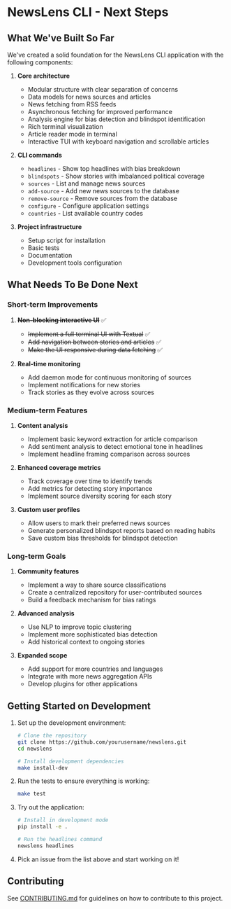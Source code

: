 # NewsLens CLI - Next Steps

## What We've Built So Far

We've created a solid foundation for the NewsLens CLI application with the following components:

1. **Core architecture**
   - Modular structure with clear separation of concerns
   - Data models for news sources and articles
   - News fetching from RSS feeds
   - Asynchronous fetching for improved performance
   - Analysis engine for bias detection and blindspot identification
   - Rich terminal visualization
   - Article reader mode in terminal
   - Interactive TUI with keyboard navigation and scrollable articles

2. **CLI commands**
   - `headlines` - Show top headlines with bias breakdown
   - `blindspots` - Show stories with imbalanced political coverage
   - `sources` - List and manage news sources
   - `add-source` - Add new news sources to the database
   - `remove-source` - Remove sources from the database
   - `configure` - Configure application settings
   - `countries` - List available country codes

3. **Project infrastructure**
   - Setup script for installation
   - Basic tests
   - Documentation
   - Development tools configuration

## What Needs To Be Done Next

### Short-term Improvements

1. ~~**Non-blocking interactive UI**~~ ✅
   - ~~Implement a full terminal UI with Textual~~ ✅
   - ~~Add navigation between stories and articles~~ ✅
   - ~~Make the UI responsive during data fetching~~ ✅

2. **Real-time monitoring**
   - Add daemon mode for continuous monitoring of sources
   - Implement notifications for new stories
   - Track stories as they evolve across sources

### Medium-term Features

1. **Content analysis**
   - Implement basic keyword extraction for article comparison
   - Add sentiment analysis to detect emotional tone in headlines
   - Implement headline framing comparison across sources

2. **Enhanced coverage metrics**
   - Track coverage over time to identify trends
   - Add metrics for detecting story importance
   - Implement source diversity scoring for each story

3. **Custom user profiles**
   - Allow users to mark their preferred news sources
   - Generate personalized blindspot reports based on reading habits
   - Save custom bias thresholds for blindspot detection

### Long-term Goals

1. **Community features**
   - Implement a way to share source classifications
   - Create a centralized repository for user-contributed sources
   - Build a feedback mechanism for bias ratings

2. **Advanced analysis**
   - Use NLP to improve topic clustering
   - Implement more sophisticated bias detection
   - Add historical context to ongoing stories

3. **Expanded scope**
   - Add support for more countries and languages
   - Integrate with more news aggregation APIs
   - Develop plugins for other applications

## Getting Started on Development

1. Set up the development environment:
   ```bash
   # Clone the repository
   git clone https://github.com/yourusername/newslens.git
   cd newslens
   
   # Install development dependencies
   make install-dev
   ```

2. Run the tests to ensure everything is working:
   ```bash
   make test
   ```

3. Try out the application:
   ```bash
   # Install in development mode
   pip install -e .
   
   # Run the headlines command
   newslens headlines
   ```

4. Pick an issue from the list above and start working on it!

## Contributing

See [CONTRIBUTING.md](CONTRIBUTING.md) for guidelines on how to contribute to this project.
